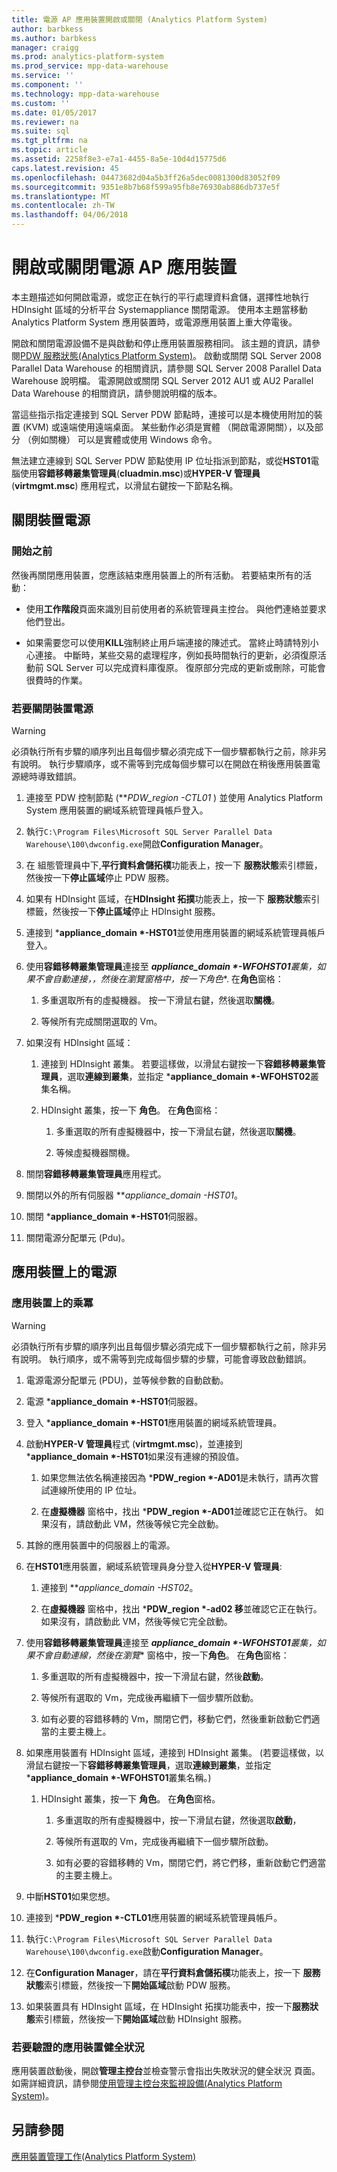 ```yaml
---
title: 電源 AP 應用裝置開啟或關閉 (Analytics Platform System)
author: barbkess
ms.author: barbkess
manager: craigg
ms.prod: analytics-platform-system
ms.prod_service: mpp-data-warehouse
ms.service: ''
ms.component: ''
ms.technology: mpp-data-warehouse
ms.custom: ''
ms.date: 01/05/2017
ms.reviewer: na
ms.suite: sql
ms.tgt_pltfrm: na
ms.topic: article
ms.assetid: 2258f8e3-e7a1-4455-8a5e-10d4d15775d6
caps.latest.revision: 45
ms.openlocfilehash: 04473682d04a5b3ff26a5dec0081300d83052f09
ms.sourcegitcommit: 9351e8b7b68f599a95fb8e76930ab886db737e5f
ms.translationtype: MT
ms.contentlocale: zh-TW
ms.lasthandoff: 04/06/2018
---
```

# <a name="power-the-aps-appliance-on-or-off"></a>開啟或關閉電源 AP 應用裝置
本主題描述如何開啟電源，或您正在執行的平行處理資料倉儲，選擇性地執行 HDInsight 區域的分析平台 Systemappliance 關閉電源。 使用本主題當移動 Analytics Platform System 應用裝置時，或電源應用裝置上重大停電後。  
  
開啟和關閉電源設備不是與啟動和停止應用裝置服務相同。 該主題的資訊，請參閱[PDW 服務狀態&#40;Analytics Platform System&#41;](pdw-services-status.md)。 啟動或關閉 SQL Server 2008 Parallel Data Warehouse 的相關資訊，請參閱 SQL Server 2008 Parallel Data Warehouse 說明檔。 電源開啟或關閉 SQL Server 2012 AU1 或 AU2 Parallel Data Warehouse 的相關資訊，請參閱說明檔的版本。  
  
當這些指示指定連接到 SQL Server PDW 節點時，連接可以是本機使用附加的裝置 (KVM) 或遠端使用遠端桌面。 某些動作必須是實體 （開啟電源開關），以及部分 （例如關機） 可以是實體或使用 Windows 命令。  
  
無法建立連線到 SQL Server PDW 節點使用 IP 位址指派到節點，或從**HST01**電腦使用**容錯移轉叢集管理員**(**cluadmin.msc**)或**HYPER-V 管理員**(**virtmgmt.msc**) 應用程式，以滑鼠右鍵按一下節點名稱。  
  
## <a name="PowerOff"></a>關閉裝置電源  
  
### <a name="before-you-begin"></a>開始之前  
然後再關閉應用裝置，您應該結束應用裝置上的所有活動。 若要結束所有的活動：  
  
-   使用**工作階段**頁面來識別目前使用者的系統管理員主控台。 與他們連絡並要求他們登出。  
  
-   如果需要您可以使用**KILL**強制終止用戶端連接的陳述式。 當終止時請特別小心連接。 中斷時，某些交易的處理程序，例如長時間執行的更新，必須復原活動前 SQL Server 可以完成資料庫復原。 復原部分完成的更新或刪除，可能會很費時的作業。  
  
### <a name="to-power-off-the-appliance"></a>若要關閉裝置電源  
  
> [!WARNING]  
> 必須執行所有步驟的順序列出且每個步驟必須完成下一個步驟都執行之前，除非另有說明。 執行步驟順序，或不需等到完成每個步驟可以在開啟在稍後應用裝置電源總時導致錯誤。  
  
1.  連接至 PDW 控制節點 (***PDW_region *-CTL01** ) 並使用 Analytics Platform System 應用裝置的網域系統管理員帳戶登入。  
  
2.  執行`C:\Program Files\Microsoft SQL Server Parallel Data Warehouse\100\dwconfig.exe`開啟**Configuration Manager**。  
  
3.  在 組態管理員中下,**平行資料倉儲拓樸**功能表上，按一下 **服務狀態**索引標籤，然後按一下**停止區域**停止 PDW 服務。  
  
4.  如果有 HDInsight 區域，在**HDInsight 拓撲**功能表上，按一下 **服務狀態**索引標籤，然後按一下**停止區域**停止 HDInsight 服務。  
  
5.  連接到 ***appliance_domain *-HST01**並使用應用裝置的網域系統管理員帳戶登入。  
  
6.  使用**容錯移轉叢集管理員**連接至 ***appliance_domain *-WFOHST01**叢集，如果不會自動連接，，然後在瀏覽窗格中，按一下**角色**. 在**角色**窗格：  
  
    1.  多重選取所有的虛擬機器。 按一下滑鼠右鍵，然後選取**關機**。  
  
    2.  等候所有完成關閉選取的 Vm。  
  
7.  如果沒有 HDInsight 區域：  
  
    1.  連接到 HDInsight 叢集。 若要這樣做，以滑鼠右鍵按一下**容錯移轉叢集管理員**，選取**連線到叢集**，並指定 ***appliance_domain *-WFOHST02**叢集名稱。  
  
    2.  HDInsight 叢集，按一下 **角色**。 在**角色**窗格：  
  
        1.  多重選取的所有虛擬機器中，按一下滑鼠右鍵，然後選取**關機**。  
  
        2.  等候虛擬機器關機。  
  
8.  關閉**容錯移轉叢集管理員**應用程式。  
  
9. 關閉以外的所有伺服器 ***appliance_domain *-HST01**。  
  
10. 關閉 ***appliance_domain *-HST01**伺服器。  
  
11. 關閉電源分配單元 (Pdu)。  
  
## <a name="PowerOn"></a>應用裝置上的電源  
  
### <a name="to-power-on-the-appliance"></a>應用裝置上的乘冪  
  
> [!WARNING]  
> 必須執行所有步驟的順序列出且每個步驟必須完成下一個步驟都執行之前，除非另有說明。 執行順序，或不需等到完成每個步驟的步驟，可能會導致啟動錯誤。  
  
1.  電源電源分配單元 (PDU)，並等候參數的自動啟動。  
  
2.  電源 ***appliance_domain *-HST01**伺服器。  
  
3.  登入 ***appliance_domain *-HST01**應用裝置的網域系統管理員。  
  
4.  啟動**HYPER-V 管理員**程式 (**virtmgmt.msc**)，並連接到 ***appliance_domain *-HST01**如果沒有連線的預設值。  
  
    1.  如果您無法依名稱連接因為 ***PDW_region *-AD01**是未執行，請再次嘗試連線所使用的 IP 位址。  
  
    2.  在**虛擬機器** 窗格中，找出 ***PDW_region *-AD01**並確認它正在執行。 如果沒有，請啟動此 VM，然後等候它完全啟動。  
  
5.  其餘的應用裝置中的伺服器上的電源。  
  
6.  在**HST01**應用裝置，網域系統管理員身分登入從**HYPER-V 管理員**:  
  
    1.  連接到 ***appliance_domain *-HST02**。  
  
    2.  在**虛擬機器** 窗格中，找出 ***PDW_region *-ad02 移**並確認它正在執行。  如果沒有，請啟動此 VM，然後等候它完全啟動。  
  
7.  使用**容錯移轉叢集管理員**連接至 ***appliance_domain *-WFOHST01**叢集，如果不會自動連線，然後在**瀏覽** 窗格中，按一下**角色**。 在**角色**窗格：  
  
    1.  多重選取的所有虛擬機器中，按一下滑鼠右鍵，然後**啟動**。  
  
    2.  等候所有選取的 Vm，完成後再繼續下一個步驟所啟動。  
  
    3.  如有必要的容錯移轉的 Vm，關閉它們，移動它們，然後重新啟動它們適當的主要主機上。  
  
8.  如果應用裝置有 HDInsight 區域，連接到 HDInsight 叢集。 (若要這樣做，以滑鼠右鍵按一下**容錯移轉叢集管理員**，選取**連線到叢集**，並指定 ***appliance_domain *-WFOHST01**叢集名稱。)  
  
    1.  HDInsight 叢集，按一下 **角色**。 在**角色**窗格。  
  
        1.  多重選取的所有虛擬機器中，按一下滑鼠右鍵，然後選取**啟動**，  
  
        2.  等候所有選取的 Vm，完成後再繼續下一個步驟所啟動。  
  
        3.  如有必要的容錯移轉的 Vm，關閉它們，將它們移，重新啟動它們適當的主要主機上。  
  
9. 中斷**HST01**如果您想。  
  
10. 連接到 ***PDW_region *-CTL01**應用裝置的網域系統管理員帳戶。  
  
11. 執行`C:\Program Files\Microsoft SQL Server Parallel Data Warehouse\100\dwconfig.exe`啟動**Configuration Manager**。  
  
12. 在**Configuration Manager**，請在**平行資料倉儲拓樸**功能表上，按一下 **服務狀態**索引標籤，然後按一下**開始區域**啟動 PDW 服務。  
  
13. 如果裝置具有 HDInsight 區域，在 HDInsight 拓撲功能表中，按一下**服務狀態**索引標籤，然後按一下**開始區域**啟動 HDInsight 服務。  
  
### <a name="to-verify-the-appliance-health"></a>若要驗證的應用裝置健全狀況  
應用裝置啟動後，開啟**管理主控台**並檢查警示會指出失敗狀況的健全狀況 頁面。 如需詳細資訊，請參閱[使用管理主控台來監視設備&#40;Analytics Platform System&#41;](monitor-the-appliance-by-using-the-admin-console.md)。  
  
## <a name="see-also"></a>另請參閱  
[應用裝置管理工作&#40;Analytics Platform System&#41;](appliance-management-tasks.md)  
  
